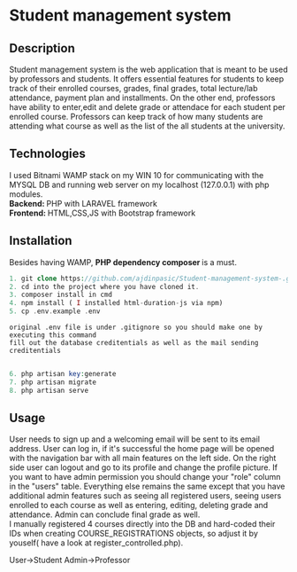 # Student management system

## Description

Student management system is the web application that is meant to be used by professors and students. It offers essential features for students to keep track of their enrolled courses, grades, final grades, total lecture/lab attendance, payment plan and installments. On the other end, professors have ability to enter,edit and delete grade or attendace for each student per enrolled course. Professors can keep track of how many students are attending what course as well as the list of the all students at the university.

## Technologies

I used Bitnami WAMP stack on my WIN 10 for communicating with the MYSQL DB and running web server on my localhost (127.0.0.1) with php modules. <br>
<b> Backend: </b> PHP with LARAVEL framework <br>
<b> Frontend: </b> HTML,CSS,JS with Bootstrap framework

## Installation

Besides having WAMP, <b> PHP dependency composer </b> is a must.

````php
1. git clone https://github.com/ajdinpasic/Student-management-system-.git
2. cd into the project where you have cloned it.
3. composer install in cmd
4. npm install ( I installed html-duration-js via npm)
5. cp .env.example .env
````
    original .env file is under .gitignore so you should make one by executing this command
    fill out the database creditentials as well as the mail sending creditentials
    
````php

6. php artisan key:generate
7. php artisan migrate
8. php artisan serve

````

## Usage

User needs to sign up and a welcoming email will be sent to its email address. User can log in, if it's successful the home page will be opened with the navigation bar with all main features on the left side. On the right side user can logout and go to its profile and change the profile picture. If you want to have admin permission you should change your "role" column in the "users" table. Everything else remains the same except that you have additional admin features such as seeing all registered users, seeing users enrolled to each course as well as entering, editing, deleting grade and attendance. Admin can conclude final grade as well. <br>
I manually registered 4 courses directly into the DB and hard-coded their IDs when creating COURSE_REGISTRATIONS objects, so adjust it by youself( have a look at register_controlled.php). 

User->Student
Admin->Professor

